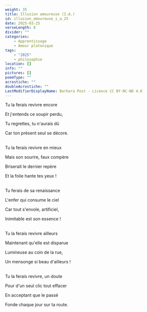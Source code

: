 ```yaml
---
weight: 35
title: Illusion amoureuse (I.A.)
id: illusion_amoureuse_i_a_25
date: 2025-03-25
verseLength: 8
divider: ""
categories:
    - Apprentissage
    - Amour platonique
tags:
    - "2025"
    - philosophie
location: []
info: ""
pictures: []
poemType: ""
acrostiche: ""
doubleAcrostiche: ""
LastModifierDisplayName: Barbara Post - Licence CC BY-NC-ND 4.0
---
```

Tu la ferais revivre encore

Et j'entends ce soupir perdu,

Tu regrettes, tu n'aurais dû

Car ton présent seul se décore.

 \
Tu la ferais revivre en mieux

Mais son sourire, faux compère

Briserait le dernier repère

Et la folie hante tes yeux !

 \
Tu ferais de sa renaissance

L'enfer qui consume le ciel

Car tout s'envole, artificiel,

Inimitable est son essence !

 \
Tu la ferais revivre ailleurs

Maintenant qu'elle est disparue

Lumineuse au coin de la rue,

Un mensonge si beau d'ailleurs !

 \
Tu la ferais revivre, un doute

Pour d'un seul clic tout effacer

En acceptant que le passé

Fonde chaque jour sur ta route.
